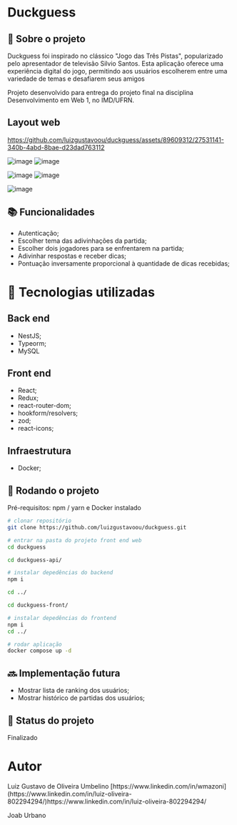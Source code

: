 # Duckguess
<!-- license --> 

## :memo:  Sobre o projeto
Duckguess foi inspirado no clássico "Jogo das Três Pistas", popularizado pelo apresentador de televisão Silvio Santos. Esta aplicação oferece uma experiência digital do jogo, permitindo aos usuários escolherem entre uma variedade de temas e desafiarem seus amigos

Projeto desenvolvido para entrega do projeto final na disciplina Desenvolvimento em Web 1, no IMD/UFRN.

## Layout web




https://github.com/luizgustavoou/duckguess/assets/89609312/27531141-340b-4abd-8bae-d23dad763112




![image](https://github.com/luizgustavoou/duckguess/assets/89609312/d5150d7d-c2d5-4cd2-b0d8-0f201016b7ed)
![image](https://github.com/luizgustavoou/duckguess/assets/89609312/4faa1971-b8d4-41f7-b074-9bd9fd535477)


![image](https://github.com/luizgustavoou/duckguess/assets/89609312/b3ec44c2-77fd-41b6-9b05-9992157d87c0)
![image](https://github.com/luizgustavoou/duckguess/assets/89609312/17fb00d4-4ae8-45e9-9875-430ef2b4fa5f)

![image](https://github.com/luizgustavoou/duckguess/assets/89609312/9274d83e-3527-4b47-93b5-7f2e67f2a4ac)


<!-- ## Modelo conceitual -->
## :books: Funcionalidades
* Autenticação;
* Escolher tema das adivinhações da partida;
* Escolher dois jogadores para se enfrentarem na partida;
* Adivinhar respostas e receber dicas;
* Pontuação inversamente proporcional à quantidade de dicas recebidas;

# :wrench: Tecnologias utilizadas
## Back end
* NestJS;
* Typeorm;
* MySQL
  
## Front end
* React;
* Redux;
* react-router-dom;
* hookform/resolvers;
* zod;
* react-icons;

## Infraestrutura
* Docker;

## :rocket: Rodando o projeto
Pré-requisitos: npm / yarn e Docker instalado

```bash
# clonar repositório
git clone https://github.com/luizgustavoou/duckguess.git

# entrar na pasta do projeto front end web
cd duckguess

cd duckguess-api/

# instalar depedências do backend
npm i

cd ../

cd duckguess-front/

# instalar depedências do frontend
npm i
cd ../

# rodar aplicação
docker compose up -d
```

## :soon: Implementação futura
- Mostrar lista de ranking dos usuários;
- Mostrar histórico de partidas dos usuários;

## :dart: Status do projeto
Finalizado

# Autor

<p>Luiz Gustavo de Oliveira Umbelino
[https://www.linkedin.com/in/wmazoni](https://www.linkedin.com/in/luiz-oliveira-802294294/)https://www.linkedin.com/in/luiz-oliveira-802294294/
</p>
<p>
Joab Urbano
</p>

